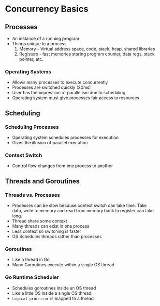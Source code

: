 # Concurrency Basics

## Processes

- An instance of a running program
- Things unique to a process:
    1. Memory - Virtual address space, code, stack, heap, shared libraries
    2. Registers - fast memories storing program counter, data regs, stack pointer, etc.

### Operating Systems
- Allows many processes to execute concurrently
- Processes are switched quickly (20ms)
- User has the impression of parallelism due to scheduling
- Operating system must give processes fair access to resources

## Scheduling

### Scheduling Processes
- Operating system schedules processes for execution
- Gives the illusion of parallel execution

### Context Switch
- Control flow changes from one process to another

## Threads and Goroutines

### Threads vs. Processes
- Processes can be slow because context switch can take time. Take data, write to memory and read from memory back to register can take long.
- Thread share some context
- Many threads can exist in one process
- Less context so switching is faster
- OS Schedules threads rather than processes

### Goroutines
- Like a thread in Go
- Many Goroutines execute within a single OS thread

### Go Runtime Scheduler
- Schedules goroutines inside an OS thread
- Like a little OS inside a single OS thread
- `Logical processor` is mapped to a thread
